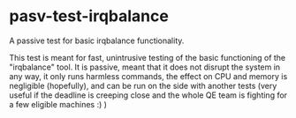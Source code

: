 # pasv-test-irqbalance
A passive test for basic irqbalance functionality.

This test is meant for fast, unintrusive testing of the basic functioning of the "irqbalance" tool. It is passive, meant that it does not disrupt the system in any way, it only runs harmless commands, the effect on CPU and memory is negligible (hopefully), and can be run on the side with another tests (very useful if the deadline is creeping close and the whole QE team is fighting for a few eligible machines :) )
